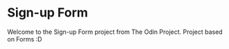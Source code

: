 # Sign-up Form

Welcome to the Sign-up Form project from The Odin Project.
Project based on Forms :D 
